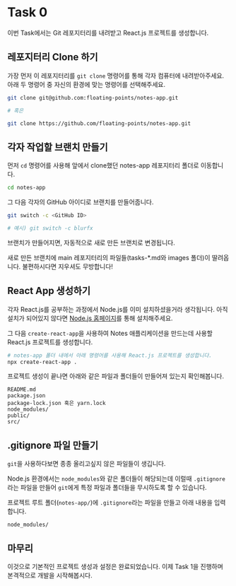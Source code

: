 # Task 0

이번 Task에서는 Git 레포지터리를 내려받고 React.js 프로젝트를 생성합니다.

## 레포지터리 Clone 하기
가장 먼저 이 레포지터리를 `git clone` 명령어를 통해 각자 컴퓨터에 내려받아주세요. 아래 두 명령어 중 자신의 환경에 맞는 명령어를 선택해주세요.

```bash
git clone git@github.com:floating-points/notes-app.git

# 혹은

git clone https://github.com/floating-points/notes-app.git
```

## 각자 작업할 브랜치 만들기
먼저 `cd` 명령어를 사용해 앞에서 clone했던 notes-app 레포지터리 폴더로 이동합니다.
```bash
cd notes-app
```

그 다음 각자의 GitHub 아이디로 브랜치를 만들어줍니다.
```bash
git switch -c <GitHub ID>

# 예시) git switch -c blurfx
```

브랜치가 만들어지면, 자동적으로 새로 만든 브랜치로 변경됩니다.

새로 만든 브랜치에 main 레포지터리의 파일들(tasks-*.md와 images 폴더)이 딸려옵니다. 불편하시다면 지우셔도 무방합니다!

## React App 생성하기

각자 React.js를 공부하는 과정에서 Node.js를 이미 설치하셨을거라 생각됩니다. 아직 설치가 되어있지 않다면 [Node.js 홈페이지](https://nodejs.org/en/)를 통해 설치해주세요.

그 다음 `create-react-app`을 사용하여 Notes 애플리케이션을 만드는데 사용할 React.js 프로젝트를 생성합니다.
```bash
# notes-app 폴더 내에서 아래 명령어를 사용해 React.js 프로젝트를 생성합니다.
npx create-react-app .
```

프로젝트 생성이 끝나면 아래와 같은 파일과 폴더들이 만들어져 있는지 확인해봅니다.
```
README.md
package.json
package-lock.json 혹은 yarn.lock
node_modules/
public/
src/
```

## .gitignore 파일 만들기

`git`을 사용하다보면 종종 올리고싶지 않은 파일들이 생깁니다.

Node.js 환경에서는 `node_modules`와 같은 폴더들이 해당되는데 이럴때 `.gitignore` 라는 파일을 만들어 `git`에게 특정 파일과 폴더들을 무시하도록 할 수 있습니다.

프로젝트 루트 폴더(`notes-app/`)에 `.gitignore`라는 파일을 만들고 아래 내용을 입력합니다.

```gitignore
node_modules/
```

## 마무리

이것으로 기본적인 프로젝트 생성과 설정은 완료되었습니다. 이제 Task 1을 진행하며 본격적으로 개발을 시작해봅시다.
